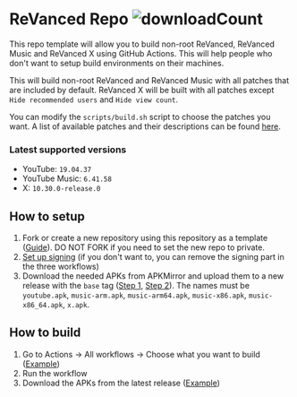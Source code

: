 # ReVanced Repo ![downloadCount](https://img.shields.io/github/downloads/LeddaZ/revanced-repo/total?color=blue&label=Downloads)
This repo template will allow you to build non-root ReVanced, ReVanced Music and ReVanced X using GitHub Actions. This will help people who don't want to setup build environments on their machines.

This will build non-root ReVanced and ReVanced Music with all patches that are included by default. ReVanced X will be built with all patches except `Hide recommended users` and `Hide view count`.

You can modify the `scripts/build.sh` script to choose the patches you want. A list of available patches and their descriptions can be found [here](https://revanced.app/patches).

### Latest supported versions
- YouTube: `19.04.37`
- YouTube Music: `6.41.58`
- X: `10.30.0-release.0`

## How to setup
1. Fork or create a new repository using this repository as a template ([Guide](https://docs.github.com/en/repositories/creating-and-managing-repositories/creating-a-repository-from-a-template)). DO NOT FORK if you need to set the new repo to private.
2. [Set up signing](signing.md) (if you don't want to, you can remove the signing part in the three workflows)
3. Download the needed APKs from APKMirror and upload them to a new release with the `base` tag ([Step 1](images/release_1.png), [Step 2](images/release_2.png)). The names must be `youtube.apk`, `music-arm.apk`, `music-arm64.apk`, `music-x86.apk`, `music-x86_64.apk`, `x.apk`.

## How to build
1. Go to Actions -> All workflows -> Choose what you want to build ([Example](images/workflow_run.png))
2. Run the workflow
3. Download the APKs from the latest release ([Example](images/build_release.png))
